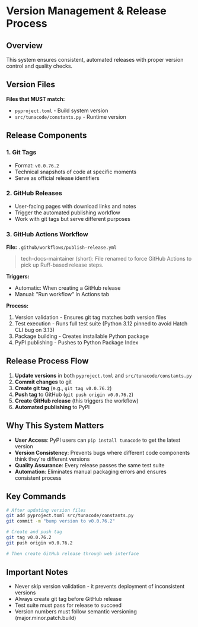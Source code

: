 # Version Management & Release Process

## Overview
This system ensures consistent, automated releases with proper version control and quality checks.

## Version Files

**Files that MUST match:**
- `pyproject.toml` - Build system version
- `src/tunacode/constants.py` - Runtime version

## Release Components

### 1. Git Tags
- Format: `v0.0.76.2`
- Technical snapshots of code at specific moments
- Serve as official release identifiers

### 2. GitHub Releases
- User-facing pages with download links and notes
- Trigger the automated publishing workflow
- Work with git tags but serve different purposes

### 3. GitHub Actions Workflow
**File:** `.github/workflows/publish-release.yml`

> tech-docs-maintainer (short): File renamed to force GitHub Actions to pick up Ruff-based release steps.

**Triggers:**
- Automatic: When creating a GitHub release
- Manual: "Run workflow" in Actions tab

**Process:**
1. Version validation - Ensures git tag matches both version files
2. Test execution - Runs full test suite (Python 3.12 pinned to avoid Hatch CLI bug on 3.13)
3. Package building - Creates installable Python package
4. PyPI publishing - Pushes to Python Package Index

## Release Process Flow

1. **Update versions** in both `pyproject.toml` and `src/tunacode/constants.py`
2. **Commit changes** to git
3. **Create git tag** (e.g., `git tag v0.0.76.2`)
4. **Push tag** to GitHub (`git push origin v0.0.76.2`)
5. **Create GitHub release** (this triggers the workflow)
6. **Automated publishing** to PyPI

## Why This System Matters

- **User Access**: PyPI users can `pip install tunacode` to get the latest version
- **Version Consistency**: Prevents bugs where different code components think they're different versions
- **Quality Assurance**: Every release passes the same test suite
- **Automation**: Eliminates manual packaging errors and ensures consistent process

## Key Commands

```bash
# After updating version files
git add pyproject.toml src/tunacode/constants.py
git commit -m "bump version to v0.0.76.2"

# Create and push tag
git tag v0.0.76.2
git push origin v0.0.76.2

# Then create GitHub release through web interface
```

## Important Notes

- Never skip version validation - it prevents deployment of inconsistent versions
- Always create git tag before GitHub release
- Test suite must pass for release to succeed
- Version numbers must follow semantic versioning (major.minor.patch.build)
